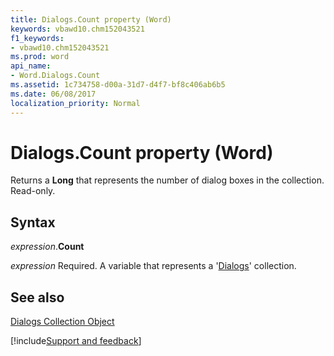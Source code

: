 ```yaml
---
title: Dialogs.Count property (Word)
keywords: vbawd10.chm152043521
f1_keywords:
- vbawd10.chm152043521
ms.prod: word
api_name:
- Word.Dialogs.Count
ms.assetid: 1c734758-d00a-31d7-d4f7-bf8c406ab6b5
ms.date: 06/08/2017
localization_priority: Normal
---
```



# Dialogs.Count property (Word)

Returns a  **Long** that represents the number of dialog boxes in the collection. Read-only.


## Syntax

_expression_.**Count**

_expression_ Required. A variable that represents a '[Dialogs](Word.dialogs.md)' collection.


## See also


[Dialogs Collection Object](Word.dialogs.md)

[!include[Support and feedback](~/includes/feedback-boilerplate.md)]